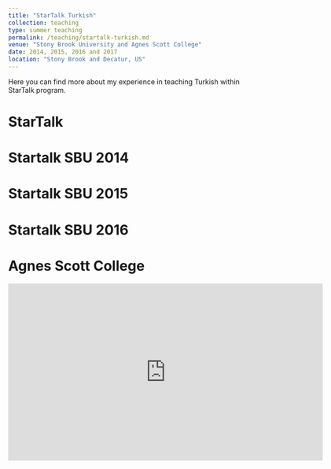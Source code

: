 ```yaml
---
title: "StarTalk Turkish"
collection: teaching
type: summer teaching
permalink: /teaching/startalk-turkish.md
venue: "Stony Brook University and Agnes Scott College"
date: 2014, 2015, 2016 and 2017
location: "Stony Brook and Decatur, US"
---
```



Here you can find more about my experience in teaching Turkish within StarTalk program.

StarTalk 
======


Startalk SBU 2014
======


Startalk SBU 2015
======


Startalk SBU 2016
======


Agnes Scott College
======

<iframe width="640" height="360" src="https://www.youtube-nocookie.com/embed/ueaRliowgbw?controls=0&amp;showinfo=0" frameborder="0" allowfullscreen></iframe>
